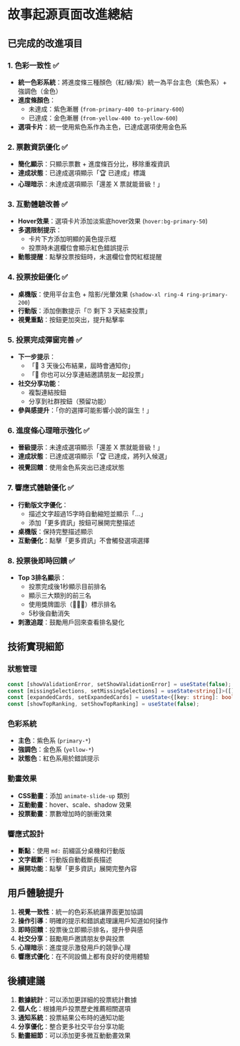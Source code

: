 # 故事起源頁面改進總結

## 已完成的改進項目

### 1. 色彩一致性 ✅
- **統一色彩系統**：將進度條三種顏色（紅/綠/紫）統一為平台主色（紫色系）+ 強調色（金色）
- **進度條顏色**：
  - 未達成：紫色漸層 (`from-primary-400 to-primary-600`)
  - 已達成：金色漸層 (`from-yellow-400 to-yellow-600`)
- **選項卡片**：統一使用紫色系作為主色，已達成選項使用金色系

### 2. 票數資訊優化 ✅
- **簡化顯示**：只顯示票數 + 進度條百分比，移除重複資訊
- **達成狀態**：已達成選項顯示「🏆 已達成」標識
- **心理暗示**：未達成選項顯示「還差 X 票就能晉級！」

### 3. 互動體驗改善 ✅
- **Hover效果**：選項卡片添加淡紫底hover效果 (`hover:bg-primary-50`)
- **多選限制提示**：
  - 卡片下方添加明顯的黃色提示框
  - 投票時未選欄位會顯示紅色錯誤提示
- **動態提醒**：點擊投票按鈕時，未選欄位會閃紅框提醒

### 4. 投票按鈕優化 ✅
- **桌機版**：使用平台主色 + 陰影/光暈效果 (`shadow-xl ring-4 ring-primary-200`)
- **行動版**：添加倒數提示「⏰ 剩下 3 天結束投票」
- **視覺重點**：按鈕更加突出，提升點擊率

### 5. 投票完成彈窗完善 ✅
- **下一步提示**：
  - 「📅 3 天後公布結果，屆時會通知你」
  - 「🔗 你也可以分享連結邀請朋友一起投票」
- **社交分享功能**：
  - 複製連結按鈕
  - 分享到社群按鈕（預留功能）
- **參與感提升**：「你的選擇可能影響小說的誕生！」

### 6. 進度條心理暗示強化 ✅
- **晉級提示**：未達成選項顯示「還差 X 票就能晉級！」
- **達成狀態**：已達成選項顯示「🏆 已達成，將列入候選」
- **視覺回饋**：使用金色系突出已達成狀態

### 7. 響應式體驗優化 ✅
- **行動版文字優化**：
  - 描述文字超過15字時自動縮短並顯示「...」
  - 添加「更多資訊」按鈕可展開完整描述
- **桌機版**：保持完整描述顯示
- **互動優化**：點擊「更多資訊」不會觸發選項選擇

### 8. 投票後即時回饋 ✅
- **Top 3排名顯示**：
  - 投票完成後1秒顯示目前排名
  - 顯示三大類別的前三名
  - 使用獎牌圖示（🥇🥈🥉）標示排名
  - 5秒後自動消失
- **刺激追蹤**：鼓勵用戶回來查看排名變化

## 技術實現細節

### 狀態管理
```typescript
const [showValidationError, setShowValidationError] = useState(false);
const [missingSelections, setMissingSelections] = useState<string[]>([]);
const [expandedCards, setExpandedCards] = useState<{[key: string]: boolean}>({});
const [showTopRanking, setShowTopRanking] = useState(false);
```

### 色彩系統
- **主色**：紫色系 (`primary-*`)
- **強調色**：金色系 (`yellow-*`)
- **狀態色**：紅色系用於錯誤提示

### 動畫效果
- **CSS動畫**：添加 `animate-slide-up` 類別
- **互動動畫**：hover、scale、shadow 效果
- **投票動畫**：票數增加時的脈衝效果

### 響應式設計
- **斷點**：使用 `md:` 前綴區分桌機和行動版
- **文字截斷**：行動版自動截斷長描述
- **展開功能**：點擊「更多資訊」展開完整內容

## 用戶體驗提升

1. **視覺一致性**：統一的色彩系統讓界面更加協調
2. **操作引導**：明確的提示和錯誤處理讓用戶知道如何操作
3. **即時回饋**：投票後立即顯示排名，提升參與感
4. **社交分享**：鼓勵用戶邀請朋友參與投票
5. **心理暗示**：進度提示激發用戶的競爭心理
6. **響應式優化**：在不同設備上都有良好的使用體驗

## 後續建議

1. **數據統計**：可以添加更詳細的投票統計數據
2. **個人化**：根據用戶投票歷史推薦相關選項
3. **通知系統**：投票結果公布時的通知功能
4. **分享優化**：整合更多社交平台分享功能
5. **動畫細節**：可以添加更多微互動動畫效果
